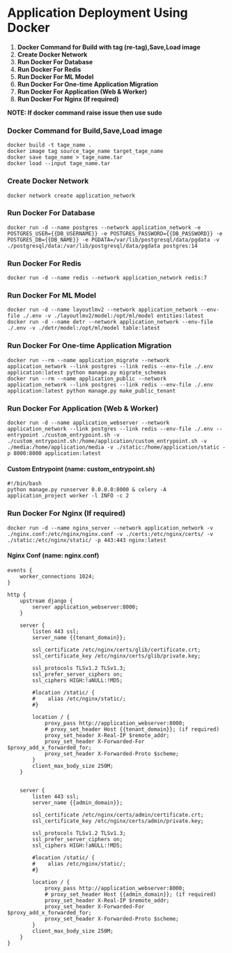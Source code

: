 # Application Deployment Using Docker
1. **Docker Command for Build with tag (re-tag),Save,Load image**
2. **Create Docker Network**
2. **Run Docker For Database**
3. **Run Docker For Redis**
4. **Run Docker For ML Model**
5. **Run Docker For One-time Application Migration**
6. **Run Docker For Application (Web & Worker)**
7. **Run Docker For Nginx (If required)**

**NOTE: If docker command raise issue then use sudo**

### Docker Command for Build,Save,Load image
```ssh
docker build -t tage_name .
docker image tag source_tage_name target_tage_name
docker save tage_name > tage_name.tar
docker load --input tage_name.tar
```

### Create Docker Network
```ssh
docker network create application_network
```

### Run Docker For Database
```ssh
docker run -d --name postgres --network application_network -e POSTGRES_USER={{DB_USERNAME}} -e POSTGRES_PASSWORD={{DB_PASSWORD}} -e POSTGRES_DB={{DB_NAME}} -e PGDATA=/var/lib/postgresql/data/pgdata -v ./postgresql/data:/var/lib/postgresql/data/pgdata postgres:14
```

### Run Docker For Redis
```ssh
docker run -d --name redis --network application_network redis:7
```

### Run Docker For ML Model
```ssh
docker run -d --name layoutlmv2 --network application_network --env-file ./.env -v ./layoutlmv2/model:/opt/ml/model entities:latest
docker run -d --name detr --network application_network --env-file ./.env -v ./detr/model:/opt/ml/model table:latest
```

### Run Docker For One-time Application Migration
```ssh
docker run --rm --name application_migrate --network application_network --link postgres --link redis --env-file ./.env application:latest python manage.py migrate_schemas
docker run --rm --name application_public --network application_network --link postgres --link redis --env-file ./.env application:latest python manage.py make_public_tenant
```

### Run Docker For Application (Web & Worker)
```ssh
docker run -d --name application_webserver --network application_network --link postgres --link redis --env-file ./.env --entrypoint ./custom_entrypoint.sh -v ./custom_entrypoint.sh:/home/application/custom_entrypoint.sh -v ./media:/home/application/media -v ./static:/home/application/static -p 8000:8000 application:latest
```

#### Custom Entrypoint (name: custom_entrypoint.sh)
```ssh
#!/bin/bash
python manage.py runserver 0.0.0.0:8000 & celery -A application_project worker -l INFO -c 2
```

### Run Docker For Nginx (If required)
```ssh
docker run -d --name nginx_server --network application_network -v ./nginx.conf:/etc/nginx/nginx.conf -v ./certs:/etc/nginx/certs/ -v ./static:/etc/nginx/static/ -p 443:443 nginx:latest
```

#### Nginx Conf (name: nginx.conf)
```ssh
events {
    worker_connections 1024;
}

http {
    upstream django {
        server application_webserver:8000;
    }
 
    server {
        listen 443 ssl;
        server_name {{tenant_domain}};

        ssl_certificate /etc/nginx/certs/glib/certificate.crt;
        ssl_certificate_key /etc/nginx/certs/glib/private.key;
        
        ssl_protocols TLSv1.2 TLSv1.3;
        ssl_prefer_server_ciphers on;
        ssl_ciphers HIGH:!aNULL:!MD5;
        
        #location /static/ {
        #    alias /etc/nginx/static/;
        #}

        location / {
            proxy_pass http://application_webserver:8000;
            # proxy_set_header Host {{tenant_domain}}; (if required)
            proxy_set_header X-Real-IP $remote_addr;
            proxy_set_header X-Forwarded-For $proxy_add_x_forwarded_for;
            proxy_set_header X-Forwarded-Proto $scheme;
        }
        client_max_body_size 250M;
    }
 
    
    server {
        listen 443 ssl;
        server_name {{admin_domain}};

        ssl_certificate /etc/nginx/certs/admin/certificate.crt;
        ssl_certificate_key /etc/nginx/certs/admin/private.key;
        
        ssl_protocols TLSv1.2 TLSv1.3;
        ssl_prefer_server_ciphers on;
        ssl_ciphers HIGH:!aNULL:!MD5;
        
        #location /static/ {
        #    alias /etc/nginx/static/;
        #}

        location / {
            proxy_pass http://application_webserver:8000;
            # proxy_set_header Host {{admin_domain}}; (if required)
            proxy_set_header X-Real-IP $remote_addr;
            proxy_set_header X-Forwarded-For $proxy_add_x_forwarded_for;
            proxy_set_header X-Forwarded-Proto $scheme;
        }
        client_max_body_size 250M;
    }
}
```